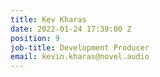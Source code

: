 ```yaml
---
title: Kev Kharas
date: 2022-01-24 17:39:00 Z
position: 9
job-title: Development Producer
email: kevin.kharas@novel.audio
---
```


